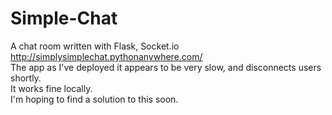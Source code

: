 # Simple-Chat
A chat room written with Flask, Socket.io\
http://simplysimplechat.pythonanywhere.com/ \
The app as I've deployed it appears to be very slow, and disconnects users shortly. \
It works fine locally.\
I'm hoping to find a solution to this soon.
